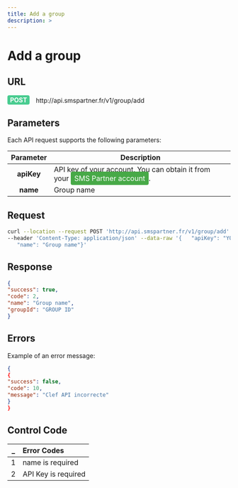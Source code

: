 ```yaml
---
title: Add a group
description: >
---
```

# Add a group


## URL

<div>
  <div style="background-color: #49CC90; color: white;  display: inline-block; padding: 2px 6px; font-weight: bold; border-radius: 4px;">POST</div> 
  <span style=" display: inline-block; vertical-align: middle; margin-left: 10px;"> http://api.smspartner.fr/v1/group/add</span>
</div>




## Parameters

Each API request supports the following parameters:
           
| Parameter       | Description |
|:-----------------:|-------------| 
| **apiKey**      | API key of your account. You can obtain it from your <a href="https://my.smspartner.fr/connexion" style="background-color: #47a947; color: white; padding: 5px 8px; text-decoration: none; border-radius: 4px;">SMS Partner account</a>. |
| **name** | Group name |




## Request
``` bash
curl --location --request POST 'http://api.smspartner.fr/v1/group/add' 
--header 'Content-Type: application/json' --data-raw '{   "apiKey": "YOUR_API_KEY",
   "name": "Group name"}'
```
## Response
``` json
{   
"success": true,   
"code": 2,   
"name": "Group name",   
"groupId": "GROUP ID" 
}

```



 ## Errors
Example of an error message:
 ``` json
{   
{ 
"success": false, 
"code": 10, 
"message": "Clef API incorrecte" 
}
}
```
 ## Control Code
 | _  | Error Codes |
| :---------------: |:---------------|
|1 | 	name is required |
|2 | 	API Key is required |
<br>
 

